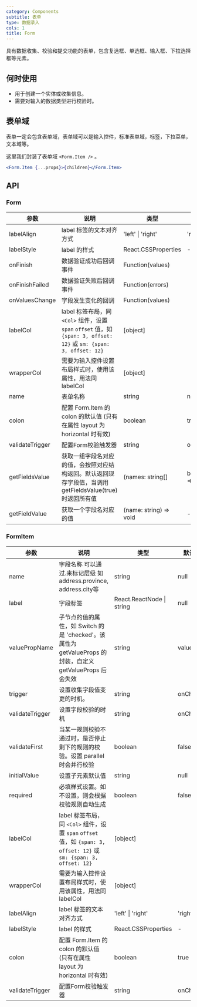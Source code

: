 ```yaml
---
category: Components
subtitle: 表单
type: 数据录入
cols: 1
title: Form
---
```


具有数据收集、校验和提交功能的表单，包含复选框、单选框、输入框、下拉选择框等元素。

## 何时使用

- 用于创建一个实体或收集信息。
- 需要对输入的数据类型进行校验时。

## 表单域

表单一定会包含表单域，表单域可以是输入控件，标准表单域，标签，下拉菜单，文本域等。

这里我们封装了表单域 `<Form.Item />` 。

```jsx
<Form.Item {...props}>{children}</Form.Item>
```

## API

### Form

| 参数 | 说明 | 类型 | 默认值 |
| --- | ---  | ---  | ---   |
| labelAlign | label 标签的文本对齐方式 | 'left' \| 'right' | 'right' |
| labelStyle | label 的样式 | React.CSSProperties | - |
| onFinish | 数据验证成功后回调事件 | Function(values) |  |
| onFinishFailed | 数据验证失败后回调事件 | Function(errors) |  |
| onValuesChange | 字段发生变化的回调 | Function(values) |  |
| labelCol | label 标签布局，同 `<Col>` 组件，设置 `span` `offset` 值，如 `{span: 3, offset: 12}` 或 `sm: {span: 3, offset: 12}` | [object] |  |
| wrapperCol | 需要为输入控件设置布局样式时，使用该属性，用法同 labelCol | [object] |  |
| name | 表单名称 | string | null |
| colon | 配置 Form.Item 的 colon 的默认值 (只有在属性 layout 为 horizontal 时有效) | boolean | true |
| validateTrigger | 配置Form校验触发器 | string | onChange |
|getFieldsValue|获取一组字段名对应的值，会按照对应结构返回。默认返回现存字段值，当调用 getFieldsValue(true) 时返回所有值| (names: string[] | boolean) => void|--|
|getFieldValue|获取一个字段名对应的值|(name: string) => void | --|


### FormItem

| 参数 | 说明 | 类型 | 默认值 |
| --- | --- | --- | ---    |
| name | 字段名称 可以通过.来标记层级 如address.province, address.city等 | string | null |
| label | 字段标签 | React.ReactNode \| string | null |
| valuePropName | 子节点的值的属性，如 Switch 的是 'checked'。该属性为 getValueProps 的封装，自定义 getValueProps 后会失效 | string | value |
| trigger | 设置收集字段值变更的时机。 | string | onChange |
| validateTrigger | 设置字段校验的时机 | string | onChange |
| validateFirst | 当某一规则校验不通过时，是否停止剩下的规则的校验。设置 parallel 时会并行校验 | boolean | false |
| initialValue | 设置子元素默认值 | string | null |
| required | 必填样式设置。如不设置，则会根据校验规则自动生成 | boolean | false |
| labelCol | label 标签布局，同 `<Col>` 组件，设置 `span` `offset` 值，如 `{span: 3, offset: 12}` 或 `sm: {span: 3, offset: 12}` | [object] |  |
| wrapperCol | 需要为输入控件设置布局样式时，使用该属性，用法同 labelCol | [object] |  |
| labelAlign | label 标签的文本对齐方式 | 'left' \| 'right' | 'right' |
| labelStyle | label 的样式 | React.CSSProperties | - |
| colon | 配置 Form.Item 的 colon 的默认值 (只有在属性 layout 为 horizontal 时有效) | boolean | true |
| validateTrigger | 配置Form校验触发器 | string | onChange |
